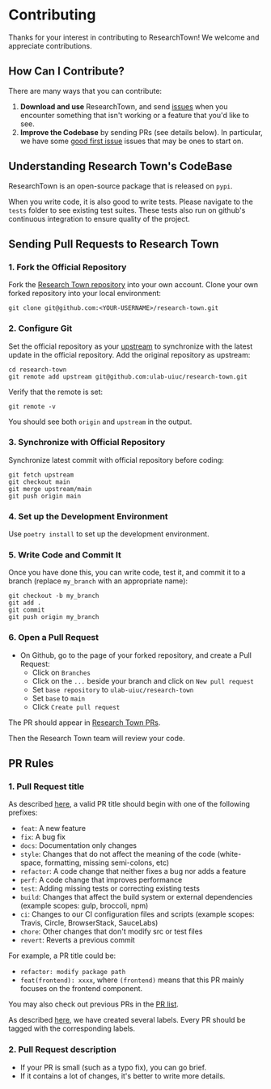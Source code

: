 # Contributing

Thanks for your interest in contributing to ResearchTown! We welcome and appreciate contributions. 

## How Can I Contribute?

There are many ways that you can contribute:

1. **Download and use** ResearchTown, and send [issues](https://github.com/ulab-uiuc/research-town/issues) when you encounter something that isn't working or a feature that you'd like to see.
3. **Improve the Codebase** by sending PRs (see details below). In particular, we have some [good first issue](https://github.com/ulab-uiuc/research-town/labels/good%20first%20issue) issues that may be ones to start on.

## Understanding Research Town's CodeBase

ResearchTown is an open-source package that is released on `pypi`.

When you write code, it is also good to write tests. Please navigate to the `tests` folder to see existing test suites. These tests also run on github's continuous integration to ensure quality of the project.

## Sending Pull Requests to Research Town

### 1. Fork the Official Repository
Fork the [Research Town repository](https://github.com/ulab-uiuc/research-town) into your own account.
Clone your own forked repository into your local environment:

```shell
git clone git@github.com:<YOUR-USERNAME>/research-town.git
```

### 2. Configure Git

Set the official repository as your [upstream](https://www.atlassian.com/git/tutorials/git-forks-and-upstreams) to synchronize with the latest update in the official repository.
Add the original repository as upstream:

```shell
cd research-town
git remote add upstream git@github.com:ulab-uiuc/research-town.git
```

Verify that the remote is set:

```shell
git remote -v
```

You should see both `origin` and `upstream` in the output.

### 3. Synchronize with Official Repository
Synchronize latest commit with official repository before coding:

```shell
git fetch upstream
git checkout main
git merge upstream/main
git push origin main
```

### 4. Set up the Development Environment

Use `poetry install` to set up the development environment.

### 5. Write Code and Commit It

Once you have done this, you can write code, test it, and commit it to a branch (replace `my_branch` with an appropriate name):

```shell
git checkout -b my_branch
git add .
git commit
git push origin my_branch
```

### 6. Open a Pull Request

* On Github, go to the page of your forked repository, and create a Pull Request:
   - Click on `Branches`
   - Click on the `...` beside your branch and click on `New pull request`
   - Set `base repository` to `ulab-uiuc/research-town`
   - Set `base` to `main`
   - Click `Create pull request`

The PR should appear in [Research Town PRs](https://github.com/ulab-uiuc/research-town/pulls).

Then the Research Town team will review your code.

## PR Rules

### 1. Pull Request title
As described [here](https://github.com/commitizen/conventional-commit-types/blob/master/index.json), a valid PR title should begin with one of the following prefixes:

- `feat`: A new feature
- `fix`: A bug fix
- `docs`: Documentation only changes
- `style`: Changes that do not affect the meaning of the code (white-space, formatting, missing semi-colons, etc)
- `refactor`: A code change that neither fixes a bug nor adds a feature
- `perf`: A code change that improves performance
- `test`: Adding missing tests or correcting existing tests
- `build`: Changes that affect the build system or external dependencies (example scopes: gulp, broccoli, npm)
- `ci`: Changes to our CI configuration files and scripts (example scopes: Travis, Circle, BrowserStack, SauceLabs)
- `chore`: Other changes that don't modify src or test files
- `revert`: Reverts a previous commit

For example, a PR title could be:
- `refactor: modify package path`
- `feat(frontend): xxxx`, where `(frontend)` means that this PR mainly focuses on the frontend component.

You may also check out previous PRs in the [PR list](https://github.com/ulab-uiuc/research-town/pulls).

As described [here](https://github.com/ulab-uiuc/research-town/labels), we have created several labels. Every PR should be tagged with the corresponding labels.

### 2. Pull Request description
- If your PR is small (such as a typo fix), you can go brief.
- If it contains a lot of changes, it's better to write more details.
